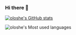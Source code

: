 ### Hi there 👋



[![oloshe's GitHub stats](https://github-readme-stats.vercel.app/api?username=oloshe&theme=radical)](https://github.com/anuraghazra/github-readme-stats)

![oloshe's Most used languages](https://github-readme-stats.vercel.app/api/top-langs/?username=oloshe&layout=compact&hide_border=true&langs_count=8&theme=radical)
